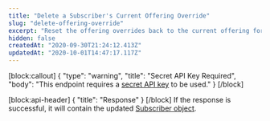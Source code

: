 ```yaml
---
title: "Delete a Subscriber's Current Offering Override"
slug: "delete-offering-override"
excerpt: "Reset the offering overrides back to the current offering for a specific user"
hidden: false
createdAt: "2020-09-30T21:24:12.413Z"
updatedAt: "2020-10-01T14:47:17.117Z"
---
```

[block:callout]
{
  "type": "warning",
  "title": "Secret API Key Required",
  "body": "This endpoint requires a [secret API key](doc:authentication) to be used."
}
[/block]

[block:api-header]
{
  "title": "Response"
}
[/block]
If the response is successful, it will contain the updated [Subscriber object](https://docs.revenuecat.com/reference#section-the-subscriber-object-).